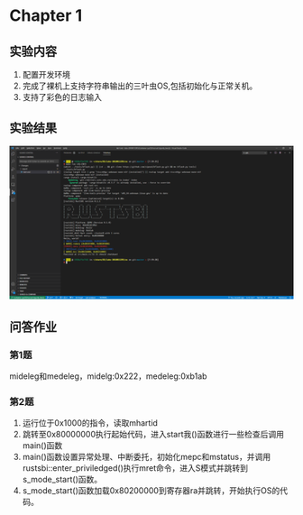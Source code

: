 # Chapter 1
## 实验内容
1. 配置开发环境
2. 完成了裸机上支持字符串输出的三叶虫OS,包括初始化与正常关机。
3. 支持了彩色的日志输入
## 实验结果
![](lab1.png)
## 问答作业 
### 第1题
mideleg和medeleg，midelg:0x222，medeleg:0xb1ab
### 第2题
1. 运行位于0x1000的指令，读取mhartid
2. 跳转至0x80000000执行起始代码，进入start我()函数进行一些检查后调用main()函数
3. main()函数设置异常处理、中断委托，初始化mepc和mstatus，并调用rustsbi::enter_priviledged()执行mret命令，进入S模式并跳转到s_mode_start()函数。
4. s_mode_start()函数加载0x80200000到寄存器ra并跳转，开始执行OS的代码。